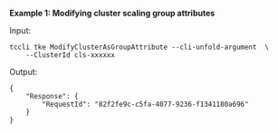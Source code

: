 **Example 1: Modifying cluster scaling group attributes**



Input: 

```
tccli tke ModifyClusterAsGroupAttribute --cli-unfold-argument  \
    --ClusterId cls-xxxxxx
```

Output: 
```
{
    "Response": {
        "RequestId": "82f2fe9c-c5fa-4077-9236-f1341180a696"
    }
}
```

